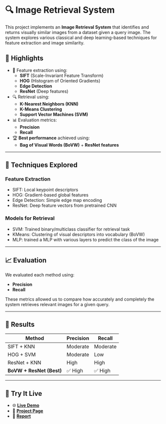 # 🔍 Image Retrieval System

This project implements an **Image Retrieval System** that identifies and returns visually similar images from a dataset given a query image. The system explores various classical and deep learning-based techniques for feature extraction and image similarity.

## 📌 Highlights

- 📸 Feature extraction using:
  - **SIFT** (Scale-Invariant Feature Transform)
  - **HOG** (Histogram of Oriented Gradients)
  - **Edge Detection**
  - **ResNet** (Deep features)
- 🔍 Retrieval using:
  - **K-Nearest Neighbors (KNN)**
  - **K-Means Clustering**
  - **Support Vector Machines (SVM)**
- 📊 Evaluation metrics:
  - **Precision**
  - **Recall**
- 🏆 **Best performance** achieved using:
  - **Bag of Visual Words (BoVW)** + **ResNet features**

---

## 🧠 Techniques Explored

### Feature Extraction
- SIFT: Local keypoint descriptors
- HOG: Gradient-based global features
- Edge Detection: Simple edge map encoding
- ResNet: Deep feature vectors from pretrained CNN

### Models for Retrieval
- SVM: Trained binary/multiclass classifier for retrieval task
- KMeans: Clustering of visual descriptors into vocabulary (BoVW)
- MLP: trained a MLP with various layers to predict the class of the image

---

## 📈 Evaluation

We evaluated each method using:
- **Precision**
- **Recall**

These metrics allowed us to compare how accurately and completely the system retrieves relevant images for a given query.

---

## 🧪 Results

| Method                  | Precision | Recall |
|-------------------------|-----------|--------|
| SIFT + KNN              | Moderate  | Moderate |
| HOG + SVM               | Moderate  | Low     |
| ResNet + KNN            | High      | High    |
| **BoVW + ResNet (Best)**| ✅ High   | ✅ High |

---

## 🚀 Try It Live

- 🌐 **[Live Demo](https://prml-project-625596018923.us-central1.run.app/)**  
- 📄 **[Project Page](https://storage.googleapis.com/prml-project/index.html)**
- 📄 **[Report](https://storage.googleapis.com/prml-project/image_retrieval_endterm.pdf)**